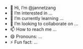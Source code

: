- 👋 Hi, I’m @jannetzang
- 👀 I’m interested in ...
- 🌱 I’m currently learning ...
- 💞️ I’m looking to collaborate on ...
- 📫 How to reach me ...
- 😄 Pronouns: ...
- ⚡ Fun fact: ...

<!---
jannetzang/jannetzang is a ✨ special ✨ repository because its `README.md` (this file) appears on your GitHub profile.
You can click the Preview link to take a look at your changes.
--->
